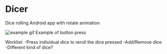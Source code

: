 # Dicer
Dice rolling Android app with rotate animation


![example gif](https://imgur.com/CJKM7hG.gif)
Example of button press


Worklist:
-Press individual dice to reroll the dice pressed
-Add/Remove dice
-Different kind of dice?